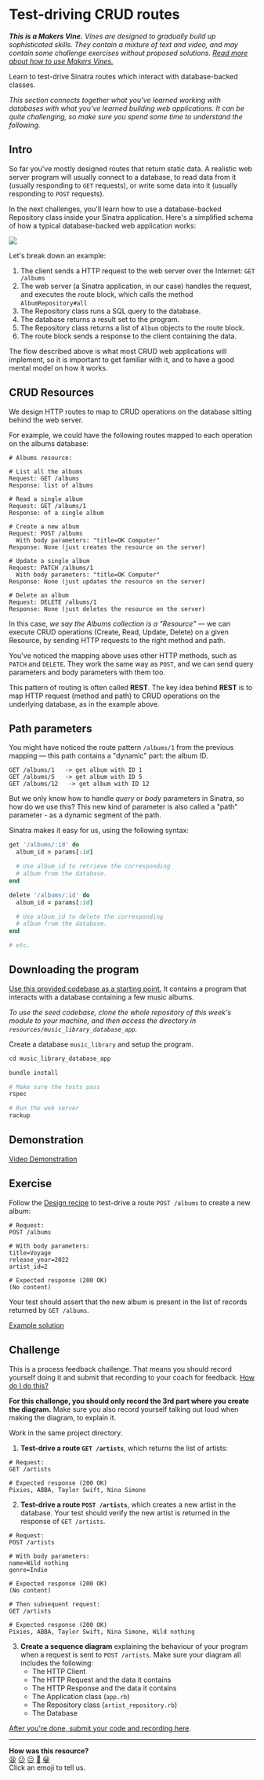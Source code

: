# Test-driving CRUD routes

_**This is a Makers Vine.** Vines are designed to gradually build up sophisticated skills. They contain a mixture of text and video, and may contain some challenge exercises without proposed solutions. [Read more about how to use Makers
Vines.](https://github.com/makersacademy/course/blob/main/labels/vines.md)_

Learn to test-drive Sinatra routes which interact with database-backed classes.

<!-- OMITTED -->

_This section connects together what you've learned working with databases with what you've learned building web applications. It can be quite challenging, so make sure you spend some time to understand the following._

## Intro

So far you've mostly designed routes that return static data. A realistic web server program will usually connect to a database, to read data from it (usually responding to `GET` requests), or write some data into it (usually responding to `POST` requests).

In the next challenges, you'll learn how to use a database-backed Repository class inside your Sinatra application. Here's a simplified schema of how a typical database-backed web application works:

![](../resources/http-database-flow.png)

Let's break down an example:
1. The client sends a HTTP request to the web server over the Internet: `GET /albums`
2. The web server (a Sinatra application, in our case) handles the request, and executes the route block, which calls the method `AlbumRepository#all`
3. The Repository class runs a SQL query to the database.
4. The database returns a result set to the program.
5. The Repository class returns a list of `Album` objects to the route block.
6. The route block sends a response to the client containing the data.

The flow described above is what most CRUD web applications will implement, so it is important to get familiar with it, and to have a good mental model on how it works.

## CRUD Resources

We design HTTP routes to map to CRUD operations on the database sitting behind the web server.

For example, we could have the following routes mapped to each operation on the albums database:

```
# Albums resource:

# List all the albums
Request: GET /albums
Response: list of albums

# Read a single album
Request: GET /albums/1
Response: of a single album

# Create a new album
Request: POST /albums
  With body parameters: "title=OK Computer"
Response: None (just creates the resource on the server)

# Update a single album
Request: PATCH /albums/1
  With body parameters: "title=OK Computer"
Response: None (just updates the resource on the server)

# Delete an album
Request: DELETE /albums/1
Response: None (just deletes the resource on the server)
```

In this case, _we say the Albums collection is a "Resource"_ —  we can execute CRUD operations (Create, Read, Update, Delete) on a given Resource, by sending HTTP requests to the right method and path.

You've noticed the mapping above uses other HTTP methods, such as `PATCH` and `DELETE`. They work the same way as `POST`, and we can send query parameters and body parameters with them too.

This pattern of routing is often called **REST**. The key idea behind **REST** is to map HTTP request (method and path) to CRUD operations on the underlying database, as in the example above.

## Path parameters

You might have noticed the route pattern `/albums/1` from the previous mapping — this path contains a "dynamic" part: the album ID.

```
GET /albums/1   -> get album with ID 1
GET /albums/5   -> get album with ID 5
GET /albums/12   -> get album with ID 12
```

But we only know how to handle _query_ or _body_ parameters in Sinatra, so how do we use this? This new kind of parameter is also called a "path" parameter - as a dynamic segment of the path.

Sinatra makes it easy for us, using the following syntax:

```ruby
get '/albums/:id' do
  album_id = params[:id]

  # Use album_id to retrieve the corresponding
  # album from the database.
end

delete '/albums/:id' do
  album_id = params[:id]

  # Use album_id to delete the corresponding
  # album from the database.
end

# etc.
```

## Downloading the program

[Use this provided codebase as a starting point.](../resources/music_library_database_app/) It contains a program that interacts with a database containing a few music albums.

_To use the seed codebase, clone the whole repository of this week's module to your machine, and then access the directory in `resources/music_library_database_app`._

Create a database `music_library` and setup the program.

```ruby
cd music_library_database_app

bundle install

# Make sure the tests pass
rspec

# Run the web server
rackup
```

## Demonstration

[Video Demonstration](https://www.youtube.com/watch?v=WD5aURdrDN4)

## Exercise

Follow the [Design recipe](../resources/sinatra_route_design_recipe_template.md) to test-drive a route `POST /albums` to create a new album:

```
# Request:
POST /albums

# With body parameters:
title=Voyage
release_year=2022
artist_id=2

# Expected response (200 OK)
(No content)
```

Your test should assert that the new album is present in the list of records returned by `GET /albums`.

[Example solution](https://www.youtube.com/watch?v=WD5aURdrDN4&t=1135s)

## Challenge

This is a process feedback challenge. That means you should record yourself doing it and
submit that recording to your coach for feedback. [How do I do
this?](https://github.com/makersacademy/golden-square/blob/main/pills/process_feedback_challenges.md)

**For this challenge, you should only record the 3rd part where you create the diagram.** Make sure you also record yourself talking out loud when making the diagram, to explain it.

Work in the same project directory.

1. **Test-drive a route `GET /artists`**, which returns the list of artists:
```
# Request:
GET /artists

# Expected response (200 OK)
Pixies, ABBA, Taylor Swift, Nina Simone
```

2. **Test-drive a route `POST /artists`**, which creates a new artist in the database. Your test should verify the new artist is returned in the response of `GET /artists`.

```
# Request:
POST /artists

# With body parameters:
name=Wild nothing
genre=Indie

# Expected response (200 OK)
(No content)

# Then subsequent request:
GET /artists

# Expected response (200 OK)
Pixies, ABBA, Taylor Swift, Nina Simone, Wild nothing
```

3. **Create a sequence diagram** explaining the behaviour of your program when a request is sent to `POST /artists`. Make sure your diagram all includes the following:
    * The HTTP Client
    * The HTTP Request and the data it contains
    * The HTTP Response and the data it contains
    * The Application class (`app.rb`)
    * The Repository class (`artist_repository.rb`)
    * The Database

[After you're done, submit your code and recording here](https://airtable.com/shrvo9ePjlwnaiLv5?prefill_Item=web_as02_v2).


<!-- BEGIN GENERATED SECTION DO NOT EDIT -->

---

**How was this resource?**  
[😫](https://airtable.com/shrUJ3t7KLMqVRFKR?prefill_Repository=makersacademy%2Fweb-applications&prefill_File=challenges%2F05_test_driving_route_with_database.md&prefill_Sentiment=😫) [😕](https://airtable.com/shrUJ3t7KLMqVRFKR?prefill_Repository=makersacademy%2Fweb-applications&prefill_File=challenges%2F05_test_driving_route_with_database.md&prefill_Sentiment=😕) [😐](https://airtable.com/shrUJ3t7KLMqVRFKR?prefill_Repository=makersacademy%2Fweb-applications&prefill_File=challenges%2F05_test_driving_route_with_database.md&prefill_Sentiment=😐) [🙂](https://airtable.com/shrUJ3t7KLMqVRFKR?prefill_Repository=makersacademy%2Fweb-applications&prefill_File=challenges%2F05_test_driving_route_with_database.md&prefill_Sentiment=🙂) [😀](https://airtable.com/shrUJ3t7KLMqVRFKR?prefill_Repository=makersacademy%2Fweb-applications&prefill_File=challenges%2F05_test_driving_route_with_database.md&prefill_Sentiment=😀)  
Click an emoji to tell us.

<!-- END GENERATED SECTION DO NOT EDIT -->
